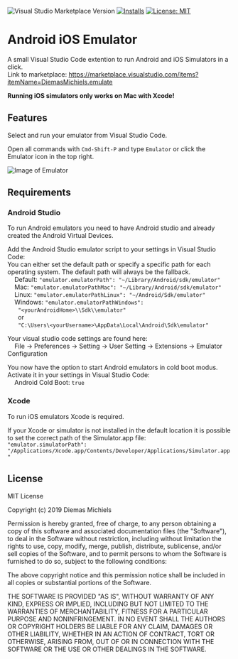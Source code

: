 ![Visual Studio Marketplace Version](https://img.shields.io/visual-studio-marketplace/v/DiemasMichiels.emulate)
[![Installs](https://img.shields.io/visual-studio-marketplace/i/DiemasMichiels.emulate)](https://marketplace.visualstudio.com/items?itemName=DiemasMichiels.emulate)
[![License: MIT](https://img.shields.io/badge/License-MIT-yellow.svg)](https://opensource.org/licenses/MIT)

# Android iOS Emulator

A small Visual Studio Code extention to run Android and iOS Simulators in a click.  
Link to marketplace: https://marketplace.visualstudio.com/items?itemName=DiemasMichiels.emulate

**Running iOS simulators only works on Mac with Xcode!**

## Features

Select and run your emulator from Visual Studio Code.

Open all commands with `Cmd-Shift-P` and type `Emulator` or click the Emulator icon in the top right.

![Image of Emulator](https://raw.githubusercontent.com/DiemasMichiels/Emulator/master/images/emulator.gif)

## Requirements

### Android Studio

To run Android emulators you need to have Android studio and already created the Android Virtual Devices.

Add the Android Studio emulator script to your settings in Visual Studio Code:  
You can either set the default path or specify a specific path for each operating system. The default path will always be the fallback.  
&nbsp;&nbsp;&nbsp;&nbsp;Default: `"emulator.emulatorPath": "~/Library/Android/sdk/emulator"`  
&nbsp;&nbsp;&nbsp;&nbsp;Mac: `"emulator.emulatorPathMac": "~/Library/Android/sdk/emulator"`  
&nbsp;&nbsp;&nbsp;&nbsp;Linux: `"emulator.emulatorPathLinux": "~/Android/Sdk/emulator"`
&nbsp;&nbsp;&nbsp;&nbsp;Windows: `"emulator.emulatorPathWindows":`  
&nbsp;&nbsp;&nbsp;&nbsp;&nbsp;&nbsp;`"<yourAndroidHome>\\Sdk\\emulator"`  
&nbsp;&nbsp;&nbsp;&nbsp;&nbsp;&nbsp;or  
&nbsp;&nbsp;&nbsp;&nbsp;&nbsp;&nbsp;`"C:\Users\<yourUsername>\AppData\Local\Android\Sdk\emulator"`

Your visual studio code settings are found here:  
&nbsp;&nbsp;&nbsp;&nbsp;File -> Preferences -> Setting -> User Setting -> Extensions -> Emulator Configuration

You now have the option to start Android emulators in cold boot modus. Activate it in your settings in Visual Studio Code:  
&nbsp;&nbsp;&nbsp;&nbsp;Android Cold Boot: `true`

### Xcode

To run iOS emulators Xcode is required.

If your Xcode or simulator is not installed in the default location it is possible to set the correct path of the Simulator.app file:  
`"emulator.simulatorPath": "/Applications/Xcode.app/Contents/Developer/Applications/Simulator.app"`

## License

MIT License

Copyright (c) 2019 Diemas Michiels

Permission is hereby granted, free of charge, to any person obtaining a copy
of this software and associated documentation files (the "Software"), to deal
in the Software without restriction, including without limitation the rights
to use, copy, modify, merge, publish, distribute, sublicense, and/or sell
copies of the Software, and to permit persons to whom the Software is
furnished to do so, subject to the following conditions:

The above copyright notice and this permission notice shall be included in all
copies or substantial portions of the Software.

THE SOFTWARE IS PROVIDED "AS IS", WITHOUT WARRANTY OF ANY KIND, EXPRESS OR
IMPLIED, INCLUDING BUT NOT LIMITED TO THE WARRANTIES OF MERCHANTABILITY,
FITNESS FOR A PARTICULAR PURPOSE AND NONINFRINGEMENT. IN NO EVENT SHALL THE
AUTHORS OR COPYRIGHT HOLDERS BE LIABLE FOR ANY CLAIM, DAMAGES OR OTHER
LIABILITY, WHETHER IN AN ACTION OF CONTRACT, TORT OR OTHERWISE, ARISING FROM,
OUT OF OR IN CONNECTION WITH THE SOFTWARE OR THE USE OR OTHER DEALINGS IN THE
SOFTWARE.
